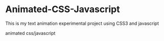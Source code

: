 Animated-CSS-Javascript
=======================

This is my text animation experimental project using CSS3 and javascript 


animated css/javascript

